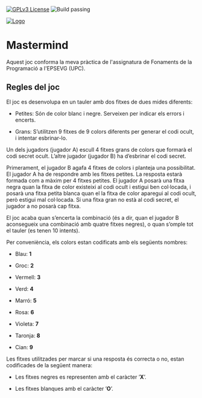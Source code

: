 
[![GPLv3 License](https://img.shields.io/badge/License-GPL%20v3-yellow.svg)](https://opensource.org/licenses/)
![Build passing](https://app.travis-ci.com/travis-ci/travis-web.svg?branch=master)

[![Logo](https://camo.githubusercontent.com/824ab59f0f7eff5585ea26cb01600b956575c85b87824e362738a74cd52c0c06/68747470733a2f2f7777772e7570632e6564752f636f6d756e69636163696f2f63612f6964656e74697461742f646573636172726567612d6172786975732d677261666963732f666974786572732d6d617263612d7072696e636970616c2f7570632d706f73697469752d70333030352e706e67)](https://www.upc.edu/ca)

# Mastermind



Aquest joc conforma la meva pràctica de l'assignatura de Fonaments de la Programació 
a l'EPSEVG (UPC).

## Regles del joc

El joc es desenvolupa en un tauler amb dos fitxes de dues mides diferents:

- Petites: Són de color blanc i negre. Serveixen per indicar els errors i encerts.

- Grans: S’utilitzen 9 fitxes de 9 colors diferents per generar el codi ocult, i intentar esbrinar-lo.
           
Un dels jugadors (jugador A) escull 4 fitxes grans de colors que formarà el codi secret ocult. L’altre jugador (jugador B) ha d’esbrinar el codi secret.

Primerament, el jugador B agafa 4 fitxes de colors i planteja una possibilitat. El jugador A ha de respondre amb les fitxes petites. La resposta estarà formada com a màxim per 4 fitxes petites. El jugador A posarà una fitxa negra quan la fitxa de color existeixi al codi ocult i estigui ben col·locada, i posarà una fitxa petita blanca quan el la fitxa de color aparegui al codi ocult, però estigui mal col·locada. Si una fitxa gran no està al codi secret, el jugador a no posarà cap fitxa.

El joc acaba quan s’encerta la combinació (és a dir, quan el jugador B aconsegueix una combinació amb quatre fitxes negres), o quan s’omple tot el tauler (es tenen 10 intents).

Per conveniència, els colors estan codificats amb els següents nombres:

- Blau: **1**

- Groc: **2**

- Vermell: **3**

- Verd: **4**

- Marró: **5**

- Rosa: **6**

- Violeta: **7**

- Taronja: **8**

- Cian: **9**

Les fitxes utilitzades per marcar si una resposta és correcta o no, estan codificades de la següent manera:

- Les fitxes negres es representen amb el caràcter ’**X**’.

- Les fitxes blanques amb el caràcter ’**O**’.
